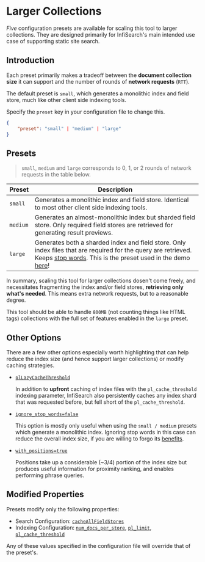 # Larger Collections

*Five* configuration presets are available for scaling this tool to larger collections. They are designed primarily for InfiSearch's main intended use case of supporting static site search.

## Introduction

Each preset primarily makes a tradeoff between the **document collection size** it can support and the number of rounds of **network requests** (`RTT`).

The default preset is `small`, which generates a monolithic index and field store, much like other client side indexing tools.

Specify the `preset` key in your configuration file to change this.

```json
{
    "preset": "small" | "medium" | "large"
}
```

## Presets

> `small`, `medium` and `large` corresponds to 0, 1, or 2 rounds of network requests in the table below.


| Preset              | Description |
| -----------         | ----------- |
| `small`             | Generates a monolithic index and field store. Identical to most other client side indexing tools.
| `medium`            | Generates an almost-monolithic index but sharded field store. Only required field stores are retrieved for generating result previews.
| `large`             | Generates both a sharded index and field store. Only index files that are required for the query are retrieved. Keeps [stop words](./language.md#stop-words). This is the preset used in the demo [here](https://infi-search.com)!

In summary, scaling this tool for larger collections dosen't come freely, and necessitates fragmenting the index and/or field stores, **retrieving only what's needed**. This means extra network requests, but to a reasonable degree.

  This tool should be able to handle `800MB` (not counting things like HTML tags) collections with the full set of features enabled in the `large` preset.

## Other Options

There are a few other options especially worth highlighting that can help reduce the index size (and hence support larger collections) or modify caching strategies.

- [`plLazyCacheThreshold`](./search_configuration.md#caching-options-advanced)

  In addition to **upfront** caching of index files with the `pl_cache_threshold` indexing parameter, InfiSearch also persistently caches any index shard that was requested before, but fell short of the `pl_cache_threshold`.
- [`ignore_stop_words=false`](./language.md#stop-words)

  This option is mostly only useful when using the `small / medium` presets which generate a monolithic index. Ignoring stop words in this case can reduce the overall index size, if you are willing to forgo its [benefits](./language.md#stop-words).
- [`with_positions=true`](./indexer/misc.md#indexing-positions)

  Positions take up a considerable (~3/4) portion of the index size but produces useful information for proximity ranking, and enables performing phrase queries.

## Modified Properties

Presets modify only the following properties:

- Search Configuration:  [`cacheAllFieldStores`](./search_configuration.md#search-functionality-options)
- Indexing Configuration: [`num_docs_per_store`](./indexer/fields.md#field-storage-storagetext), [`pl_limit`](./indexer/misc.md#larger-collections), [`pl_cache_threshold`](./indexer/misc.md#larger-collections)

Any of these values specified in the configuration file will override that of the preset's.

